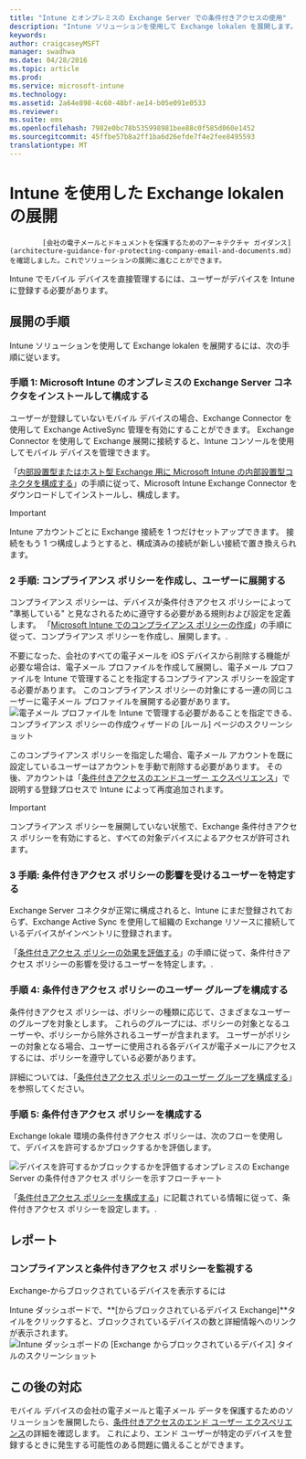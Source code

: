 ```yaml
---
title: "Intune とオンプレミスの Exchange Server での条件付きアクセスの使用"
description: "Intune ソリューションを使用して Exchange lokalen を展開します。"
keywords: 
author: craigcaseyMSFT
manager: swadhwa
ms.date: 04/28/2016
ms.topic: article
ms.prod: 
ms.service: microsoft-intune
ms.technology: 
ms.assetid: 2a64e898-4c60-48bf-ae14-b05e091e0533
ms.reviewer: 
ms.suite: ems
ms.openlocfilehash: 7982e0bc78b535998981bee88c0f585d060e1452
ms.sourcegitcommit: 45ffbe57b8a2ff1ba6d26efde7f4e2fee8495593
translationtype: MT
---
```

# <a name="intune-exchange-on-premises-"></a>Intune を使用した Exchange lokalen の展開


            [会社の電子メールとドキュメントを保護するためのアーキテクチャ ガイダンス](architecture-guidance-for-protecting-company-email-and-documents.md)を確認しました。これでソリューションの展開に進むことができます。

Intune でモバイル デバイスを直接管理するには、ユーザーがデバイスを Intune に登録する必要があります。

## <a name=""></a>展開の手順
Intune ソリューションを使用して Exchange lokalen を展開するには、次の手順に従います。

### <a name="-1-microsoft-intune-exchange-server-"></a>手順 1: Microsoft Intune のオンプレミスの Exchange Server コネクタをインストールして構成する

ユーザーが登録していないモバイル デバイスの場合、Exchange Connector を使用して Exchange ActiveSync 管理を有効にすることができます。 Exchange Connector を使用して Exchange 展開に接続すると、Intune コンソールを使用してモバイル デバイスを管理できます。

「[内部設置型またはホスト型 Exchange 用に Microsoft Intune の内部設置型コネクタを構成する](/intune/deploy-use/intune-on-premises-exchange-connector)」の手順に従って、Microsoft Intune Exchange Connector をダウンロードしてインストールし、構成します。

> [!IMPORTANT]
> Intune アカウントごとに Exchange 接続を 1 つだけセットアップできます。 接続をもう 1 つ構成しようとすると、構成済みの接続が新しい接続で置き換えられます。

### <a name="-2-"></a>2 手順: コンプライアンス ポリシーを作成し、ユーザーに展開する
コンプライアンス ポリシーは、デバイスが条件付きアクセス ポリシーによって "準拠している" と見なされるために遵守する必要がある規則および設定を定義します。 「[Microsoft Intune でのコンプライアンス ポリシーの作成](/intune/deploy-use/create-a-device-compliance-policy-in-microsoft-intune)」の手順に従って、コンプライアンス ポリシーを作成し、展開します。.

不要になった、会社のすべての電子メールを iOS デバイスから削除する機能が必要な場合は、電子メール プロファイルを作成して展開し、電子メール プロファイルを Intune で管理することを指定するコンプライアンス ポリシーを設定する必要があります。 このコンプライアンス ポリシーの対象にする一連の同じユーザーに電子メール プロファイルを展開する必要があります。 ![電子メール プロファイルを Intune で管理する必要があることを指定できる、コンプライアンス ポリシーの作成ウィザードの [ルール] ページのスクリーンショット](./media/ProtectEmail/Hybrid-Onprem-ExchSrvr-Wizard6.PNG)

このコンプライアンス ポリシーを指定した場合、電子メール アカウントを既に設定しているユーザーはアカウントを手動で削除する必要があります。 その後、アカウントは「[条件付きアクセスのエンドユーザー エクスペリエンス](end-user-experience-conditional-access.md)」で説明する登録プロセスで Intune によって再度追加されます。

> [!IMPORTANT]
> コンプライアンス ポリシーを展開していない状態で、Exchange 条件付きアクセス ポリシーを有効にすると、すべての対象デバイスによるアクセスが許可されます。

### <a name="-3-"></a>3 手順: 条件付きアクセス ポリシーの影響を受けるユーザーを特定する
Exchange Server コネクタが正常に構成されると、Intune にまだ登録されておらず、Exchange Active Sync を使用して組織の Exchange リソースに接続しているデバイスがインベントリに登録されます。  

「[条件付きアクセス ポリシーの効果を評価する](/intune/deploy-use/restrict-access-to-exchange-online-with-microsoft-intune#configure-conditional-access)」の手順に従って、条件付きアクセス ポリシーの影響を受けるユーザーを特定します。.


### <a name="-4-"></a>手順 4: 条件付きアクセス ポリシーのユーザー グループを構成する
条件付きアクセス ポリシーは、ポリシーの種類に応じて、さまざまなユーザーのグループを対象とします。 これらのグループには、ポリシーの対象となるユーザーや、ポリシーから除外されるユーザーが含まれます。 ユーザーがポリシーの対象となる場合、ユーザーに使用される各デバイスが電子メールにアクセスするには、ポリシーを遵守している必要があります。

詳細については、「[条件付きアクセス ポリシーのユーザー グループを構成する](/intune/deploy-use/restrict-access-to-exchange-online-with-microsoft-intune#configure-conditional-access)」を参照してください。

### <a name="-5-"></a>手順 5: 条件付きアクセス ポリシーを構成する
Exchange lokale 環境の条件付きアクセス ポリシーは、次のフローを使用して、デバイスを許可するかブロックするかを評価します。

![デバイスを許可するかブロックするかを評価するオンプレミスの Exchange Server の条件付きアクセス ポリシーを示すフローチャート](./media/ProtectEmail/conditional-access-8-2.png)

「[条件付きアクセス ポリシーを構成する](/intune/deploy-use/restrict-access-to-exchange-online-with-microsoft-intune#configure-conditional-access)」に記載されている情報に従って、条件付きアクセス ポリシーを設定します。.

## <a name=""></a>レポート

### <a name="-"></a>コンプライアンスと条件付きアクセス ポリシーを監視する
Exchange-からブロックされているデバイスを表示するには

Intune ダッシュボードで、**[からブロックされているデバイス Exchange]**タイルをクリックすると、ブロックされているデバイスの数と詳細情報へのリンクが表示されます。 ![Intune ダッシュボードの [Exchange からブロックされているデバイス] タイルのスクリーンショット](./media/ProtectEmail/intune-sa-6blocked-devices.PNG)

## <a name=""></a>この後の対応
モバイル デバイスの会社の電子メールと電子メール データを保護するためのソリューションを展開したら、[条件付きアクセスのエンド ユーザー エクスペリエンス](end-user-experience-conditional-access.md)の詳細を確認します。 これにより、エンド ユーザーが特定のデバイスを登録するときに発生する可能性のある問題に備えることができます。
